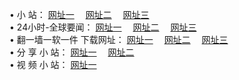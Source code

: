 &#8226; 小 站：
<a href="http://nb33.ga/" target="_blank">网址一</a>
　<a href="http://css22.gq/" target="_blank">网址二</a>
　<a href="http://ph26.ga/" target="_blank">网址三</a>
　<br />
&#8226; 24小时-全球要闻：
<a href="http://nb33.ga/read/go/n1.html" target="_blank">网址一</a>
　<a href="http://css22.gq/read/go/n1.html" target="_blank">网址二</a>
　<a href="http://ph26.ga/read/go/n1.html" target="_blank">网址三</a>
　<br />
&#8226; 翻一墙一软一件 下载网址：
<a href="http://nb33.ga/read/go/f1.html" target="_blank">网址一</a>
　<a href="http://css22.gq/read/go/f2.html" target="_blank">网址二</a>
　<a href="http://ph26.ga/read/go/f3.html" target="_blank">网址三</a>
<br />
&#8226; 分 享 小 站：
<a href="http://nb33.ga/" target="_blank">网址一</a>
　<a href="http://css22.gq/" target="_blank">网址二</a>
<br />
&#8226; 视 频 小 站：
<a href="http://ph26.ga/" target="_blank">网址一</a><br />
